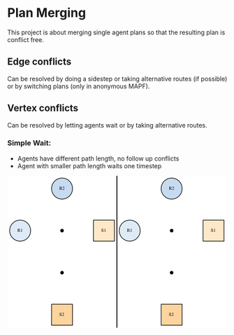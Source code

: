 # Plan Merging
This project is about merging single agent plans so that the resulting plan is conflict free.

## Edge conflicts
Can be resolved by doing a sidestep or taking alternative routes (if possible) or by switching plans (only in anonymous MAPF).

## Vertex conflicts
Can be resolved by letting agents wait or by taking alternative routes.

### Simple Wait:
- Agents have different path length, no follow up conflicts
- Agent with smaller path length waits one timestep

![alt text](https://github.com/J-Behrens/plan-merging/blob/main/Test-Instances/Vertex-Conflicts/3x4_unequal/3x4_unequal.gif "unmerged and merged plan animation")
